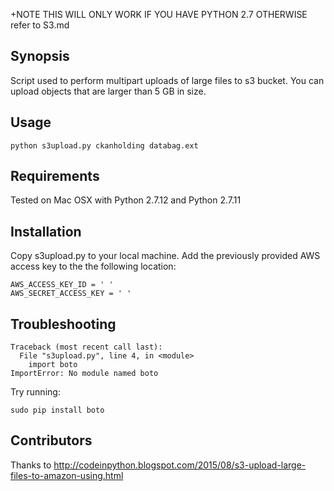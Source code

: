 +NOTE THIS WILL ONLY WORK IF YOU HAVE PYTHON 2.7 OTHERWISE refer to S3.md

## Synopsis

Script used to perform multipart uploads of large files to s3 bucket. You can upload objects that are larger than 5 GB in size.

## Usage

```
python s3upload.py ckanholding databag.ext
```

## Requirements

Tested on Mac OSX with Python 2.7.12 and Python 2.7.11

## Installation

Copy s3upload.py to your local machine. Add the previously provided AWS access key to the the following location:

```
AWS_ACCESS_KEY_ID = ' '
AWS_SECRET_ACCESS_KEY = ' '
```

## Troubleshooting

```
Traceback (most recent call last):
  File "s3upload.py", line 4, in <module>
    import boto
ImportError: No module named boto
```
Try running:
```
sudo pip install boto
```


## Contributors

Thanks to http://codeinpython.blogspot.com/2015/08/s3-upload-large-files-to-amazon-using.html




